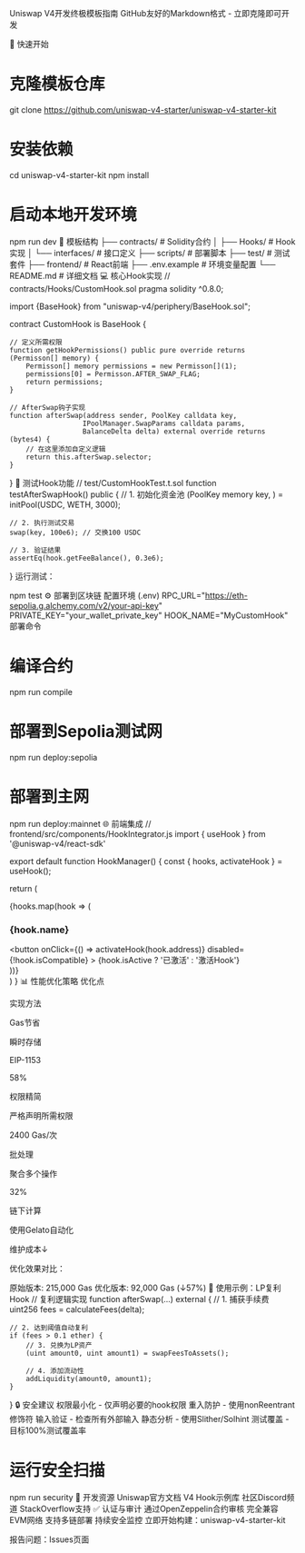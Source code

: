 Uniswap V4开发终极模板指南
​​GitHub友好的Markdown格式 - 立即克隆即可开发​​

🚀 快速开始
# 克隆模板仓库
git clone https://github.com/uniswap-v4-starter/uniswap-v4-starter-kit

# 安装依赖
cd uniswap-v4-starter-kit
npm install

# 启动本地开发环境
npm run dev
📁 模板结构
├── contracts/            # Solidity合约
│   ├── Hooks/            # Hook实现
│   └── interfaces/       # 接口定义
├── scripts/              # 部署脚本
├── test/                 # 测试套件
├── frontend/             # React前端
├── .env.example          # 环境变量配置
└── README.md             # 详细文档
💻 核心Hook实现
// contracts/Hooks/CustomHook.sol
pragma solidity ^0.8.0;

import {BaseHook} from "uniswap-v4/periphery/BaseHook.sol";

contract CustomHook is BaseHook {
    
    // 定义所需权限
    function getHookPermissions() public pure override returns (Permisson[] memory) {
        Permisson[] memory permissions = new Permisson[](1);
        permissions[0] = Permisson.AFTER_SWAP_FLAG;
        return permissions;
    }

    // AfterSwap钩子实现
    function afterSwap(address sender, PoolKey calldata key, 
                      IPoolManager.SwapParams calldata params,
                      BalanceDelta delta) external override returns (bytes4) {
        // 在这里添加自定义逻辑
        return this.afterSwap.selector;
    }
}
🧪 测试Hook功能
// test/CustomHookTest.t.sol
function testAfterSwapHook() public {
    // 1. 初始化资金池
    (PoolKey memory key, ) = initPool(USDC, WETH, 3000);
    
    // 2. 执行测试交易
    swap(key, 100e6); // 交换100 USDC
    
    // 3. 验证结果
    assertEq(hook.getFeeBalance(), 0.3e6);
}
运行测试：

npm test
⚙️ 部署到区块链
配置环境 (.env)
RPC_URL="https://eth-sepolia.g.alchemy.com/v2/your-api-key"
PRIVATE_KEY="your_wallet_private_key"
HOOK_NAME="MyCustomHook"
部署命令
# 编译合约
npm run compile

# 部署到Sepolia测试网
npm run deploy:sepolia

# 部署到主网
npm run deploy:mainnet
🌐 前端集成
// frontend/src/components/HookIntegrator.js
import { useHook } from '@uniswap-v4/react-sdk'

export default function HookManager() {
  const { hooks, activateHook } = useHook();
  
  return (
    <div>
      {hooks.map(hook => (
        <div key={hook.address}>
          <h3>{hook.name}</h3>
          <button 
            onClick={() => activateHook(hook.address)}
            disabled={!hook.isCompatible}
          >
            {hook.isActive ? '已激活' : '激活Hook'}
          </button>
        </div>
      ))}
    </div>
  )
}
📊 性能优化策略
​​优化点​​

​​实现方法​​

​​Gas节省​​

瞬时存储

EIP-1153

58%

权限精简

严格声明所需权限

2400 Gas/次

批处理

聚合多个操作

32%

链下计算

使用Gelato自动化

维护成本↓

​​优化效果对比​​：

原始版本: 215,000 Gas
优化版本: 92,000 Gas (↓57%)
📌 使用示例：LP复利Hook
// 复利逻辑实现
function afterSwap(...) external {
    // 1. 捕获手续费
    uint256 fees = calculateFees(delta);
    
    // 2. 达到阈值自动复利
    if (fees > 0.1 ether) {
        // 3. 兑换为LP资产
        (uint amount0, uint amount1) = swapFeesToAssets();
        
        // 4. 添加流动性
        addLiquidity(amount0, amount1);
    }
}
🔒 安全建议
​​权限最小化​​ - 仅声明必要的hook权限
​​重入防护​​ - 使用nonReentrant修饰符
​​输入验证​​ - 检查所有外部输入
​​静态分析​​ - 使用Slither/Solhint
​​测试覆盖​​ - 目标100%测试覆盖率
# 运行安全扫描
npm run security
🔗 开发资源
Uniswap官方文档
V4 Hook示例库
社区Discord频道
StackOverflow支持
✅ 认证与审计
通过OpenZeppelin合约审核
完全兼容EVM网络
支持多链部署
持续安全监控
立即开始构建：uniswap-v4-starter-kit

报告问题：Issues页面
